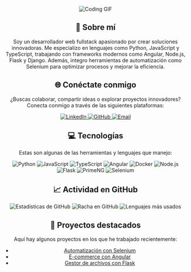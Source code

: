 <div align="center">
<!--     <h1><img src="https://readme-typing-svg.herokuapp.com?font=Jetbrains+mono&size=40&duration=3000&color=33FF33&center=true&vCenter=true&width=435&lines=Hola..+Soy+Rigo;Desarrollador+Web+Fullstack;Amante+de+la+Automatización+🚀" alt="Typing SVG"/></h1> -->
    <p><img src="https://media.giphy.com/media/qgQUggAC3Pfv687qPC/giphy.gif" alt="Coding GIF" /></p>
</div>

<div align="center">
    <h2>🚀 Sobre mí</h2>
    <p>Soy un desarrollador web fullstack apasionado por crear soluciones innovadoras. Me especializo en lenguajes como Python, JavaScript y TypeScript, trabajando con frameworks modernos como Angular, Node.js, Flask y Django. Además, integro herramientas de automatización como Selenium para optimizar procesos y mejorar la eficiencia.</p>
</div>

<div align="center">
<h2 align="center">🌐 Conéctate conmigo</h2>
<p>¿Buscas colaborar, compartir ideas o explorar proyectos innovadores? Conecta conmigo a través de las siguientes plataformas:</p>
<div align="center">
  <a href="https://www.linkedin.com/in/diaz-rigo">
    <img src="https://img.shields.io/badge/LinkedIn-0077B5?style=for-the-badge&logo=linkedin&logoColor=white" alt="LinkedIn"/>
  </a>
  <a href="https://github.com/diaz-rigo">
    <img src="https://img.shields.io/badge/GitHub-100000?style=for-the-badge&logo=github&logoColor=white" alt="GitHub"/>
  </a>
  <a href="mailto:tu_email@example.com">
    <img src="https://img.shields.io/badge/Email-D14836?style=for-the-badge&logo=gmail&logoColor=white" alt="Email"/>
  </a>
</div>
</div>

<div align="center">
  <h2>💻 Tecnologías</h2>
  <p>Estas son algunas de las herramientas y lenguajes que manejo:</p>
  <div align="center">
    <img src="https://img.shields.io/badge/Python-3776AB?style=for-the-badge&logo=python&logoColor=white" alt="Python"/>
    <img src="https://img.shields.io/badge/JavaScript-F7DF1E?style=for-the-badge&logo=javascript&logoColor=black" alt="JavaScript"/>
    <img src="https://img.shields.io/badge/TypeScript-3178C6?style=for-the-badge&logo=typescript&logoColor=white" alt="TypeScript"/>
    <img src="https://img.shields.io/badge/Angular-DD0031?style=for-the-badge&logo=angular&logoColor=white" alt="Angular"/>
    <img src="https://img.shields.io/badge/Docker-2496ED?style=for-the-badge&logo=docker&logoColor=white" alt="Docker"/>
    <img src="https://img.shields.io/badge/Node.js-339933?style=for-the-badge&logo=nodedotjs&logoColor=white" alt="Node.js"/>
    <img src="https://img.shields.io/badge/Flask-000000?style=for-the-badge&logo=flask&logoColor=white" alt="Flask"/>
    <img src="https://img.shields.io/badge/PrimeNG-1976D2?style=for-the-badge&logo=angular&logoColor=white" alt="PrimeNG"/>
    <img src="https://img.shields.io/badge/Selenium-43B02A?style=for-the-badge&logo=selenium&logoColor=white" alt="Selenium"/>
  </div>
</div>

<div align="center">
  <h2>📈 Actividad en GitHub</h2>
  <img src="https://github-readme-stats.vercel.app/api?username=diaz-rigo&show_icons=true&theme=radical" alt="Estadísticas de GitHub"/>
  <img src="https://github-readme-streak-stats.herokuapp.com/?user=diaz-rigo&theme=radical" alt="Racha en GitHub"/>
  <img src="https://github-readme-stats.vercel.app/api/top-langs/?username=diaz-rigo&layout=compact&theme=radical" alt="Lenguajes más usados"/>
</div>

<div align="center">
  <h2>🔧 Proyectos destacados</h2>
  <p>Aquí hay algunos proyectos en los que he trabajado recientemente:</p>
  <ul>
    <li><a href="https://github.com/diaz-rigo/proyecto-automatizacion">Automatización con Selenium</a></li>
    <li><a href="https://github.com/diaz-rigo/e-commerce-angular">E-commerce con Angular</a></li>
    <li><a href="https://github.com/diaz-rigo/gestor-archivos-flask">Gestor de archivos con Flask</a></li>
  </ul>
</div>

